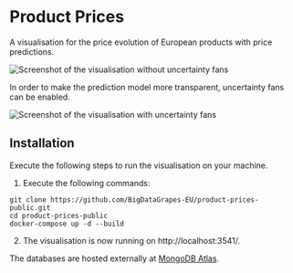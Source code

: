 # Product Prices
A visualisation for the price evolution of European products with price predictions.

![Screenshot of the visualisation without uncertainty fans](https://github.com/BigDataGrapes-EU/product-prices/blob/Jeroen/screenshotNoUncertainty.png)

In order to make the prediction model more transparent, uncertainty fans can be enabled.

![Screenshot of the visualisation with uncertainty fans](https://github.com/BigDataGrapes-EU/product-prices/blob/Jeroen/screenshotUncertainty.png)

## Installation
Execute the following steps to run the visualisation on your machine.

1. Execute the following commands:
```
git clone https://github.com/BigDataGrapes-EU/product-prices-public.git
cd product-prices-public
docker-compose up -d --build
```
2. The visualisation is now running on http://localhost:3541/.

The databases are hosted externally at [MongoDB Atlas](https://cloud.mongodb.com).
